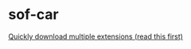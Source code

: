 # sof-car


[Quickly download multiple extensions (read this first)](#starquickly-download-multiple-extensions)

